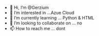 - 👋 Hi, I’m @Gerzium
- 👀 I’m interested in ...Azue Cloud
- 🌱 I’m currently learning ... Python & HTML
- 💞️ I’m looking to collaborate on ... no
- 📫 How to reach me ... dont

<!---
Gerzium/Gerzium is a ✨ special ✨ repository because its `README.md` (this file) appears on your GitHub profile.
You can click the Preview link to take a look at your changes.
--->
